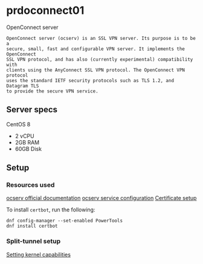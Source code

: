# prdoconnect01

OpenConnect server

```text
OpenConnect server (ocserv) is an SSL VPN server. Its purpose is to be a
secure, small, fast and configurable VPN server. It implements the OpenConnect
SSL VPN protocol, and has also (currently experimental) compatibility with
clients using the AnyConnect SSL VPN protocol. The OpenConnect VPN protocol
uses the standard IETF security protocols such as TLS 1.2, and Datagram TLS
to provide the secure VPN service.
```

## Server specs

CentOS 8

- 2 vCPU
- 2GB RAM
- 60GB Disk

## Setup

### Resources used

[ocserv official documentation](https://ocserv.gitlab.io/www/recipes-ocserv-installation-CentOS-RHEL-Fedora.html)
[ocserv service configuration](https://github.com/openconnect/ocserv/blob/master/doc/systemd/standalone/ocserv.service)
[Certificate setup](https://ocserv.gitlab.io/www/recipes-ocserv-certificates-letsencrypt.html)

To install `certbot`, run the following:

```shell
dnf config-manager --set-enabled PowerTools
dnf install certbot
```

### Split-tunnel setup

[Setting kernel capabilities](https://gist.github.com/stefancocora/686bbce938f27ef72649a181e7bd0158#openconnect-binary-kernel-capabilities)
